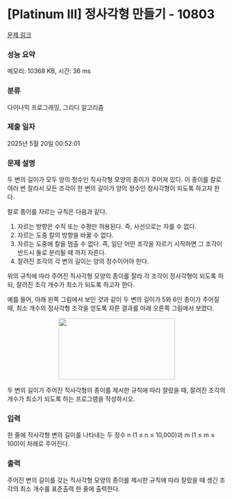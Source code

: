 # [Platinum III] 정사각형 만들기 - 10803 

[문제 링크](https://www.acmicpc.net/problem/10803) 

### 성능 요약

메모리: 10368 KB, 시간: 36 ms

### 분류

다이나믹 프로그래밍, 그리디 알고리즘

### 제출 일자

2025년 5월 20일 00:52:01

### 문제 설명

<p>두 변의 길이가 모두 양의 정수인 직사각형 모양의 종이가 주어져 있다. 이 종이를 칼로 여러 번 잘라서 모든 조각이 한 변의 길이가 양의 정수인 정사각형이 되도록 하고자 한다. </p>

<p>칼로 종이를 자르는 규칙은 다음과 같다.</p>

<ol>
	<li>자르는 방향은 수직 또는 수평만 허용된다. 즉, 사선으로는 자를 수 없다.</li>
	<li>자르는 도중 칼의 방향을 바꿀 수 없다.</li>
	<li>자르는 도중에 칼을 멈출 수 없다. 즉, 일단 어떤 조각을 자르기 시작하면 그 조각이 반드시 둘로 분리될 때 까지 자른다.</li>
	<li>잘려진 조각의 각 변의 길이는 양의 정수이어야 한다. </li>
</ol>

<p>위의 규칙에 따라 주어진 직사각형 모양의 종이를 잘라 각 조각이 정사각형이 되도록 하되, 잘려진 조각 개수가 최소가 되도록 하고자 한다. </p>

<p>예를 들어, 아래 왼쪽 그림에서 보인 것과 같이 두 변의 길이가 5와 6인 종이가 주어질 때, 최소 개수의 정사각형 조각을 얻도록 자른 결과를 아래 오른쪽 그림에서 보였다.</p>

<p style="text-align: center;"><img alt="" src="https://onlinejudgeimages.s3-ap-northeast-1.amazonaws.com/problem/10803/1.png" style="height:141px; width:268px"></p>

<p>두 변의 길이가 주어진 직사각형의 종이를 제시한 규칙에 따라 잘랐을 때, 잘려진 조각의 개수가 최소가 되도록 하는 프로그램을 작성하시오.</p>

### 입력 

 <p>한 줄에 직사각형 변의 길이를 나타내는 두 정수 n (1 ≤ n ≤ 10,000)과 m (1 ≤ m ≤ 100)이 차례로 주어진다.</p>

### 출력 

 <p>주어진 변의 길이를 갖는 직사각형 모양의 종이를 제시한 규칙에 따라 잘랐을 때 생긴 조각의 최소 개수를 표준출력 한 줄에 출력한다. </p>

